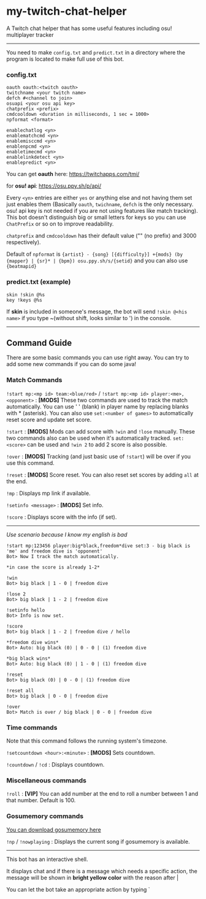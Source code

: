 # my-twitch-chat-helper
A Twitch chat helper that has some useful features including osu! multiplayer tracker

---

You need to make `config.txt` and `predict.txt` in a directory where the program is located to make full use of this bot.

### config.txt
```
oauth oauth:<twitch oauth>
twitchname <your twitch name>
defch #<channel to join>
osuapi <your osu api key>
chatprefix <prefix>
cmdcooldown <duration in milliseconds, 1 sec = 1000>
npformat <format>

enablechatlog <yn>
enablematchcmd <yn>
enablemisccmd <yn>
enablenpcmd <yn>
enabletimecmd <yn>
enablelinkdetect <yn>
enablepredict <yn>
```

You can get **oauth** here: https://twitchapps.com/tmi/

for **osu! api**: https://osu.ppy.sh/p/api/

Every `<yn>` entries are either `yes` or anything else and not having them set just enables them (Basically `oauth`, `twichname`, `defch` is the only necessary. osu! api key is not needed if you are not using features like match tracking).
This bot doesn't distinguish big or small letters for keys so you can use `ChatPrefix` or so on to improve readability.

`chatprefix` and `cmdcooldown` has their default value ("" (no prefix) and 3000 respectively).

Default of `npformat` is `{artist} - {song} [{difficulty}] +{mods} (by {mapper} | {sr}* | {bpm}) osu.ppy.sh/s/{setid}` and you can also use `{beatmapid}`

### predict.txt (example)
```
skin !skin @%s
key !keys @%s
```

If **skin** is included in someone's message, the bot will send `!skin @<his name>` if you type ~(without shift, looks similar to ') in the console.

---

## Command Guide

There are some basic commands you can use right away. You can try to add some new commands if you can do some java!

### Match Commands

`!start mp:<mp id> team:<blue/red>` / `!start mp:<mp id> player:<me>,<opponent>` :
**[MODS]** These two commands are used to track the match automatically. You can use ' ' (blank) in player name by replacing blanks with * (asterisk). You can also use `set:<number of games>` to automatically reset score and update set score.

`!start` :
**[MODS]** Mods can add score with `!win` and `!lose` manually. These two commands also can be used when it's automatically tracked. `set:<score>` can be used and `!win 2` to add 2 score is also possible.

`!over` :
**[MODS]** Tracking (and just basic use of `!start`) will be over if you use this command.

`!reset` :
**[MODS]** Score reset. You can also reset set scores by adding `all` at the end.

`!mp` :
Displays mp link if available.

`!setinfo <message>` :
**[MODS]** Set info. 

`!score` :
Displays score with the info (if set).

---

_Use scenario because I know my english is bad_

```
!start mp:123456 player:big*black,freedom*dive set:3 - big black is 'me' and freedom dive is 'opponent'
Bot> Now I track the match automatically.

*in case the score is already 1-2*

!win
Bot> big black | 1 - 0 | freedom dive

!lose 2
Bot> big black | 1 - 2 | freedom dive

!setinfo hello
Bot> Info is now set.

!score
Bot> big black | 1 - 2 | freedom dive / hello

*freedom dive wins*
Bot> Auto: big black (0) | 0 - 0 | (1) freedom dive

*big black wins*
Bot> Auto: big black (0) | 1 - 0 | (1) freedom dive

!reset
Bot> big black (0) | 0 - 0 | (1) freedom dive

!reset all
Bot> big black | 0 - 0 | freedom dive

!over
Bot> Match is over / big black | 0 - 0 | freedom dive
```

### Time commands

Note that this command follows the running system's timezone.

`!setcountdown <hour>:<minute>` :
**[MODS]** Sets countdown.

`!countdown` / `!cd` :
Displays countdown.

### Miscellaneous commands

`!roll` :
**[VIP]** You can add number at the end to roll a number between 1 and that number. Default is 100.

### Gosumemory commands

[You can download gosumemory here](https://github.com/l3lackshark/gosumemory)

`!np` / `!nowplaying` :
Displays the current song if gosumemory is available.

---

This bot has an interactive shell.



It displays chat and if there is a message which needs a specific action, the message will be shown in **bright yellow color** with the reason after |

You can let the bot take an appropriate action by typing `
